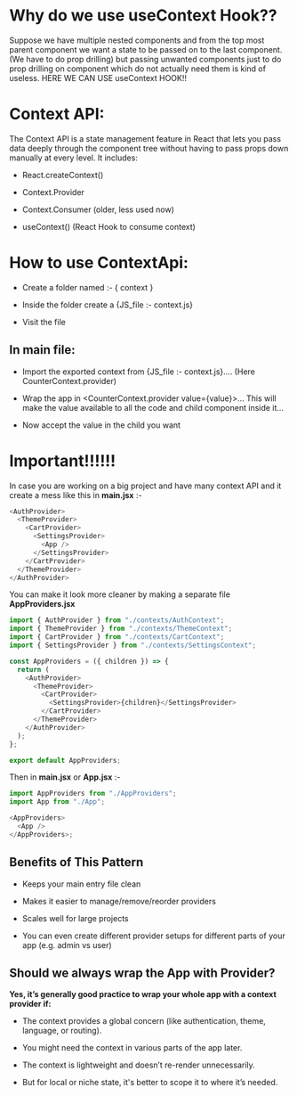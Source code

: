 # Why do we use useContext Hook??

Suppose we have multiple nested components and from the top most parent component we want a state to be passed on to the last component. (We have to do prop drilling) but passing unwanted components just to do prop drilling on component which do not actually need them is kind of useless.
HERE WE CAN USE useContext HOOK!!

# Context API:

The Context API is a state management feature in React that lets you pass data deeply through the component tree without having to pass props down manually at every level.
It includes:

- React.createContext()

- Context.Provider

- Context.Consumer (older, less used now)

- useContext() (React Hook to consume context)

# How to use ContextApi:

- Create a folder named :- { context }

- Inside the folder create a {JS_file :- context.js}

- Visit the file

## In main file:

- Import the exported context from {JS_file :- context.js}.... (Here CounterContext.provider)

- Wrap the app in <CounterContext.provider value={value}>... This will make the value available to all the code and child component inside it...

- Now accept the value in the child you want

# Important!!!!!!

In case you are working on a big project and have many context API and it create a mess like this in **main.jsx** :-

```js
<AuthProvider>
  <ThemeProvider>
    <CartProvider>
      <SettingsProvider>
        <App />
      </SettingsProvider>
    </CartProvider>
  </ThemeProvider>
</AuthProvider>
```

You can make it look more cleaner by making a separate file **AppProviders.jsx**

```js import React from "react";
import { AuthProvider } from "./contexts/AuthContext";
import { ThemeProvider } from "./contexts/ThemeContext";
import { CartProvider } from "./contexts/CartContext";
import { SettingsProvider } from "./contexts/SettingsContext";

const AppProviders = ({ children }) => {
  return (
    <AuthProvider>
      <ThemeProvider>
        <CartProvider>
          <SettingsProvider>{children}</SettingsProvider>
        </CartProvider>
      </ThemeProvider>
    </AuthProvider>
  );
};

export default AppProviders;
```

Then in **main.jsx** or **App.jsx** :-

```js
import AppProviders from "./AppProviders";
import App from "./App";

<AppProviders>
  <App />
</AppProviders>;
```

## Benefits of This Pattern

- Keeps your main entry file clean

- Makes it easier to manage/remove/reorder providers

- Scales well for large projects

- You can even create different provider setups for different parts of your app (e.g. admin vs user)

## Should we always wrap the App with Provider?

**Yes, it’s generally good practice to wrap your whole app with a context provider if:**

- The context provides a global concern (like authentication, theme, language, or routing).

- You might need the context in various parts of the app later.

- The context is lightweight and doesn’t re-render unnecessarily.

- But for local or niche state, it's better to scope it to where it’s needed.
